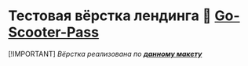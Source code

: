 # Тестовая вёрстка лендинга :kick_scooter: [Go-Scooter-Pass](https://kristinegnch.github.io/go-scooter-pass/)

[!IMPORTANT]
*Вёрстка реализована по **[данному макету](https://www.figma.com/file/W9gacDyHMIG55KuDwAN2Tl/go-scooter-pass?type=design&node-id=0%3A1&mode=design&t=V3t6xGSnh2NankWx-1)***